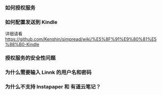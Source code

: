
### 如何授权服务

### 如何配置发送到 Kindle
详细请看 https://github.com/Kenshin/simpread/wiki/%E5%8F%91%E9%80%81%E5%88%B0-Kindle

### 授权服务的安全性问题


### 为什么需要输入 Linnk 的用户名和密码


### 为什么不支持 Instapaper 和 有道云笔记？